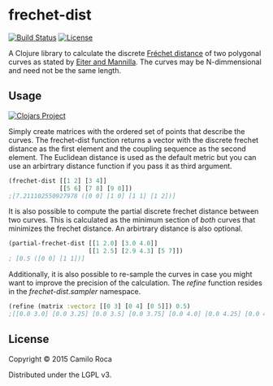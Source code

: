# frechet-dist
[![Build Status](https://travis-ci.org/carocad/frechet-dist.svg?branch=master)](https://travis-ci.org/carocad/frechet-dist)
[![License](https://img.shields.io/badge/license-LGPL%20v3-blue.svg)](https://github.com/carocad/frechet-dist/blob/master/LICENSE)

A Clojure library to calculate the discrete [Fréchet distance](https://en.wikipedia.org/wiki/Fr%C3%A9chet_distance) of two polygonal curves as
stated by [Eiter and Mannilla](http://citeseerx.ist.psu.edu/viewdoc/download?doi=10.1.1.90.937&rep=rep1&type=pdf).
The curves may be N-dimmensional and need not be the same length.

## Usage
[![Clojars Project](http://clojars.org/frechet-dist/latest-version.svg)](http://clojars.org/frechet-dist)

Simply create matrices with the ordered set of points that describe the curves.
The frechet-dist function returns a vector with the discrete frechet distance as the first element and the coupling sequence as the second element. The Euclidean distance is used as the default metric but you can use an arbirtrary distance function if you pass it as third argument.
```Clojure
(frechet-dist [[1 2] [3 4]]
              [[5 6] [7 8] [9 0]])
;[7.211102550927978 ([0 0] [1 0] [1 1] [1 2])]
```
It is also possible to compute the partial discrete frechet distance between two curves. This is calculated as the minimum section of *both* curves that minimizes the frechet distance. An arbirtrary distance is also optional.

```Clojure
(partial-frechet-dist [[1 2.0] [3.0 4.0]]
                      [[1 2.5] [2.9 4.3] [5 7]])
; [0.5 ([0 0] [1 1])]
```

Additionally, it is also possible to re-sample the curves in case you might want to improve the precision of the calculation. The *refine* function resides in the *frechet-dist.sampler* namespace.
```Clojure
(refine (matrix :vectorz [[0 3] [0 4] [0 5]]) 0.5)
;[[0.0 3.0] [0.0 3.25] [0.0 3.5] [0.0 3.75] [0.0 4.0] [0.0 4.25] [0.0 4.5] [0.0 4.75] [0.0 5.0]]
```

## License

Copyright © 2015 Camilo Roca

Distributed under the LGPL v3.
